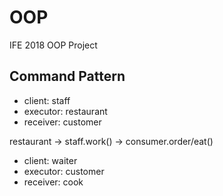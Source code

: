 # OOP

IFE 2018 OOP Project

## Command Pattern

- client: staff
- executor: restaurant
- receiver: customer

restaurant -> staff.work() -> consumer.order/eat()

- client: waiter
- executor: customer
- receiver: cook
